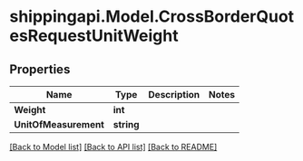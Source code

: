 
# shippingapi.Model.CrossBorderQuotesRequestUnitWeight

## Properties

Name | Type | Description | Notes
------------ | ------------- | ------------- | -------------
**Weight** | **int** |  | 
**UnitOfMeasurement** | **string** |  | 

[[Back to Model list]](../README.md#documentation-for-models)
[[Back to API list]](../README.md#documentation-for-api-endpoints)
[[Back to README]](../README.md)

